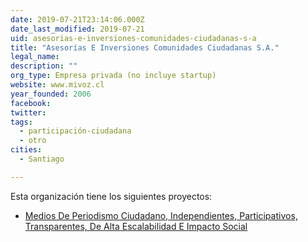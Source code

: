 ```yaml
---
date: 2019-07-21T23:14:06.000Z
date_last_modified: 2019-07-21
uid: asesorias-e-inversiones-comunidades-ciudadanas-s-a
title: "Asesorías E Inversiones Comunidades Ciudadanas S.A."
legal_name: 
description: ""
org_type: Empresa privada (no incluye startup)
website: www.mivoz.cl
year_founded: 2006
facebook: 
twitter: 
tags:
  - participación-ciudadana
  - otro
cities: 
  - Santiago

---
```


Esta organización tiene los siguientes proyectos:

- [Medios De Periodismo Ciudadano, Independientes, Participativos, Transparentes, De Alta Escalabilidad E Impacto Social](/i/medios-de-periodismo-ciudadano-independientes-participativos-transparentes-de-alta-escalabilidad-e-impacto-social.html)
